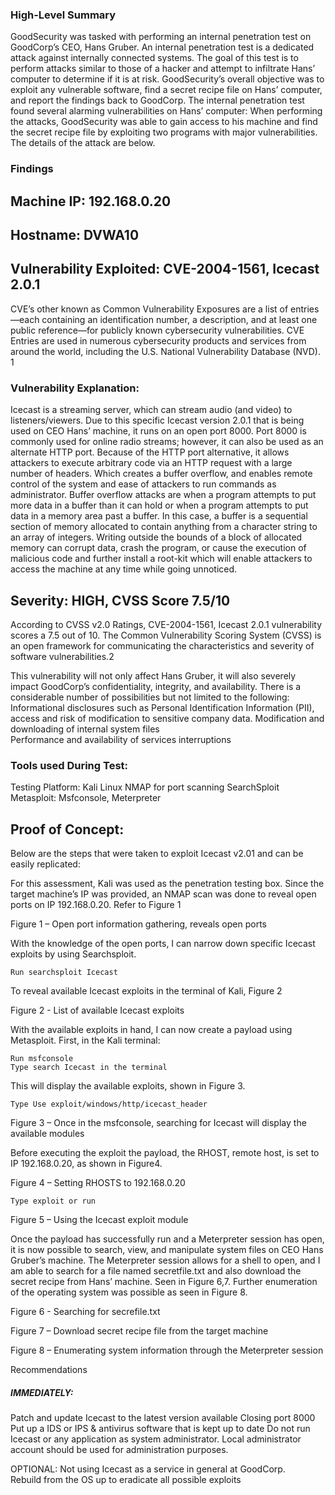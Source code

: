 ### High-Level Summary 
GoodSecurity was tasked with performing an internal penetration test on GoodCorp’s CEO, Hans Gruber. An internal penetration test is a dedicated attack against internally connected systems. The goal of this test is to perform attacks similar to those of a hacker and attempt to infiltrate Hans’ computer to determine if it is at risk. GoodSecurity’s overall objective was to exploit any vulnerable software, find a secret recipe file on Hans’ computer, and report the findings back to GoodCorp. 
The internal penetration test found several alarming vulnerabilities on Hans’ computer: When performing the attacks, GoodSecurity was able to gain access to his machine and find the secret recipe file by exploiting two programs with major vulnerabilities. The details of the attack are below. 
 
### Findings 
## Machine IP: 192.168.0.20 
## Hostname: DVWA10 
## Vulnerability Exploited: CVE-2004-1561, Icecast 2.0.1 
CVE’s other known as Common Vulnerability Exposures are a list of entries—each containing an identification number, a description, and at least one public reference—for publicly known cybersecurity vulnerabilities. CVE Entries are used in numerous cybersecurity products and services from around the world, including the U.S. National Vulnerability Database (NVD). 1 
 
### Vulnerability Explanation: 
Icecast is a streaming server, which can stream audio (and video) to listeners/viewers. Due to this specific Icecast version 2.0.1 that is being used on CEO Hans’ machine, it runs on an open port 8000. Port 8000 is commonly used for online radio streams; however, it can also be used as an alternate HTTP port. Because of the HTTP port alternative, it allows attackers to execute arbitrary code via an HTTP request with a large number of headers. Which creates a buffer overflow, and enables remote control of the system and ease of attackers to run commands as administrator. Buffer overflow attacks are when a program attempts to put more data in a buffer than it can hold or when a program attempts to put data in a memory area past a buffer. In this case, a buffer is a sequential section of memory allocated to contain anything from a character string to an array of integers. Writing outside the bounds of a block of allocated memory can corrupt data, crash the program, or cause the execution of malicious code and further install a root-kit which will enable attackers to access the machine at any time while going unnoticed.  
 
## Severity: HIGH, CVSS Score 7.5/10 

  
According to CVSS v2.0 Ratings, CVE-2004-1561, Icecast 2.0.1 vulnerability scores a 7.5 out of 10. The Common Vulnerability Scoring System (CVSS) is an open framework for communicating the characteristics and severity of software vulnerabilities.2 
 
This vulnerability will not only affect Hans Gruber, it will also severely impact GoodCorp’s confidentiality, integrity, and availability. There is a considerable number of possibilities but not limited to the following: 
Informational disclosures such as Personal Identification Information (PII), access and risk of modification to sensitive company data. 
Modification and downloading of internal system files   
Performance and availability of services interruptions 
 
### Tools used During Test: 
Testing Platform: Kali Linux 
NMAP for port scanning 
SearchSploit 
Metasploit: Msfconsole, Meterpreter 
 
## Proof of Concept: 
Below are the steps that were taken to exploit Icecast v2.01 and can be easily replicated: 
 
For this assessment, Kali was used as the penetration testing box. Since the target machine’s IP was provided, an NMAP scan was done to reveal open ports on IP 192.168.0.20. Refer to Figure 1  
 
Figure 1 – Open port information gathering, reveals open ports 
 
With the knowledge of the open ports, I can narrow down specific Icecast exploits by using Searchsploit.   
 
    Run searchsploit Icecast 
 
To reveal available Icecast exploits in the terminal of Kali, Figure 2 
 

Figure 2 - List of available Icecast exploits 
 
 
With the available exploits in hand, I can now create a payload using Metasploit. First, in the Kali terminal: 
 
    Run msfconsole  
    Type search Icecast in the terminal 
 
This will display the available exploits, shown in Figure 3.  
 
    Type Use exploit/windows/http/icecast_header 
 
Figure 3 – Once in the msfconsole, searching for Icecast will display the available modules 
 
Before executing the exploit the payload, the RHOST, remote host, is set to IP 192.168.0.20, as shown in Figure4.  
 
 
Figure 4 – Setting RHOSTS to 192.168.0.20 
 
    Type exploit or run 
 
 
Figure 5 – Using the Icecast exploit module 
 

Once the payload has successfully run and a Meterpreter session has open, it is now possible to search, view, and manipulate system files on CEO Hans Gruber’s machine. The Meterpreter session allows for a shell to open, and I am able to search for a file named secretfile.txt and also download the secret recipe from Hans’ machine. Seen in Figure 6,7.
Further enumeration of the operating system was possible as seen in Figure 8. 
 
Figure 6 - Searching for secrefile.txt
 
Figure 7 – Download secret recipe file from the target machine 
 
Figure 8 – Enumerating system information through the Meterpreter session 
 
Recommendations 

##### IMMEDIATELY:  
Patch and update Icecast to the latest version available 
Closing port 8000 
Put up a IDS or IPS & antivirus software that is kept up to date 
Do not run Icecast or any application as system administrator. Local administrator account should be used for administration purposes. 
 
OPTIONAL: 
Not using Icecast as a service in general at GoodCorp.  
Rebuild from the OS up to eradicate all possible exploits 

